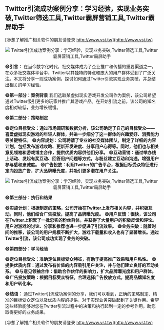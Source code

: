 ## **Twitter引流成功案例分享：学习经验，实现业务突破,Twitter筛选工具,Twitter霸屏营销工具,Twitter霸屏助手**

[😍想了解推广相关软件的朋友请登录 http://www.vst.tw](http://www.vst.tw)

 <center><img src="https://vst.tw/MP4/tuiguang/png/4.png" alt="Twitter引流成功案例分享：学习经验，实现业务突破,Twitter筛选工具,Twitter霸屏营销工具,Twitter霸屏助手"></center>

**😄引言：**
在当今数字化时代，社交媒体成为了企业推广和传播的重要渠道之一。在众多社交媒体平台中，Twitter以其独特的特点和庞大的用户群体受到了广泛关注。本文将分享一则成功案例，探讨如何通过Twitter引流实现业务突破，并总结出相关的学习经验。

**😄第一部分：案例背景**
我们选取某虚拟现实游戏开发公司作为案例，该公司希望通过Twitter吸引更多的玩家并推广其游戏产品。在开始引流之前，该公司的知名度相对较低，业务增长缓慢。

**😄第二部分：策略制定**

**😄定位目标受众：通过市场调研和数据分析，该公司确定了自己的目标受众——喜爱虚拟现实游戏的年轻人群体，并进一步细分了这一群体的兴趣爱好、消费能力等关键特征。**
**😄内容规划：公司聘请了专业的社交媒体团队，制定了详细的内容计划，包括发布游戏攻略、更新开发进度、分享用户心得等。同时，他们也与相关意见领袖和游戏博主合作，提供优质内容供他们分享。**
**😄互动营销：通过举办线上活动、发起有奖互动、回答用户问题等方式，与粉丝建立互动和沟通，增强用户参与感和忠诚度。**
**😄广告投放：利用Twitter的广告平台，根据目标受众特征进行定向投放广告，扩大品牌曝光度，并吸引更多潜在用户关注。**

 <center><img src="https://vst.tw/MP4/tuiguang/png/3.png" alt="Twitter引流成功案例分享：学习经验，实现业务突破,Twitter筛选工具,Twitter霸屏营销工具,Twitter霸屏助手"></center>

**😄第三部分：执行和结果**

**😄实施计划：根据制定的策略，公司开始在Twitter上发布相关内容，并积极互动。同时，他们结合广告投放，提高了品牌曝光度。**
**😄用户反馈：很快，该公司在Twitter上积累了一批忠实的粉丝群体，并获得了大量用户的积极反馈和评论。用户对游戏的讨论、分享和推荐也进一步促进了引流效果。**
**😄业务突破：随着时间的推移，该公司的用户规模不断扩大，游戏下载量和收入也有了显著增长。通过Twitter引流，该公司成功实现了业务的突破。**

**😄第四部分：学习经验**

**😄定位目标受众：准确定位目标受众特征，有助于提高推广效果和用户粘性。**
**😄提供优质内容：通过发布有价值的内容吸引用户关注，并与他们建立良好的互动关系。**
**😄与意见领袖合作：借助合作伙伴的影响力，扩大品牌曝光度和用户群体。**
**😄广告投放策略：根据目标受众特征，合理选择广告投放方式，提高品牌知名度和用户转化率。**

**😄结语：**
通过Twitter引流成功案例的分享，我们可以看到，正确的策略制定、精准的目标受众定位以及优质内容的提供，对于实现业务突破起到了关键作用。希望这些经验能够对您在Twitter引流过程中的决策和执行起到一定的参考作用，助您取得更好的业务成果。

[😍想了解推广相关软件的朋友请登录 http://www.vst.tw](http://www.vst.tw)



